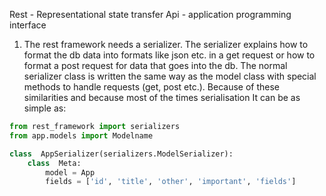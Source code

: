 Rest - Representational state transfer
Api - application programming interface

1. The rest framework needs a serializer. The serializer explains how to format the db data into formats like json etc. in a get request or how to format a post request for data that goes into the db. 
The normal serializer class is written the same way as the model class with special methods to handle requests (get, post etc.). Because of these similarities and because most of the times serialisation
It can be as simple as: 
```python
from rest_framework import serializers
from app.models import Modelname

class  AppSerializer(serializers.ModelSerializer):
	class  Meta:
		model = App
		fields = ['id', 'title', 'other', 'important', 'fields']
```

<!--stackedit_data:
eyJoaXN0b3J5IjpbLTQ1MzU2MDc1MywtMjAzNTI3MTg4OV19
-->